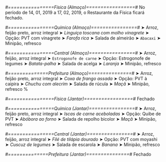
*#================Física (Almoço)=================#*
No período de 14, 01, 2019 a 17, 02, 2019, o Restaurante da Física ficará fechado.

*#================Química (Almoço)================#*
➤ Arroz, feijão preto, arroz integral
➤ *Linguiça toscana com molho vinagrete*
➤ Opção: PVT com vinagrete
➤ *Farofa rica*
➤ Salada de almeirão 
➤ `Abacaxi`
➤ Minipão, refresco

*#================Central (Almoço)================#*
➤ Arroz, feijão, arroz integral
➤ `Estrogonofe de carne`
➤ Opção: Estrogonofe de legumes
➤ *Batata-palha*
➤ Salada de acelga
➤ *Laranja*
➤ Minipão, refresco

*#==============Prefeitura (Almoço)===============#*
➤ Arroz, feijão preto, arroz integral
➤ *Coxa de frango assada*
➤ Opção: PVT à caipira
➤ *Chuchu com alecrim*
➤ Salada de rúcula
➤ *Maçã*
➤ Minipão, refresco
%

*#================Física (Jantar)=================#*
Fechado

*#================Química (Jantar)================#*
➤ Arroz, feijão preto, arroz integral
➤ *Iscas de carne aceboladas*
➤ Opção: Quibe de PVT
➤ *Abóbora ao forno*
➤ Salada de repolho bicolor
➤ *Maçã*
➤ Minipão, refresco

*#================Central (Jantar)================#*
➤ Arroz, feijão, arroz integral
➤ *Filé de tilápia dourado*
➤ Opção: PVT com moyashi
➤ *Cuscuz de legumes*
➤ Salada de escarola
➤ *Banana*
➤ Minipão, refresco

*#==============Prefeitura (Jantar)===============#*
Fechado
